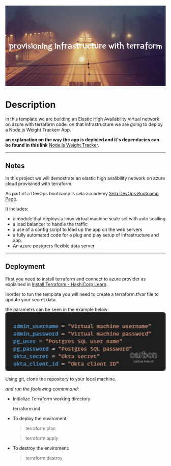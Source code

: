 ![This is an image](provisioning_infrastructure_with_terraform.png)

# Description

in this template we are building an Elastic High Availability
virtual network on azure with terraform code.
on that infrastructure we are going to deploy a Node.js Weight Trackerr App.

**an explanation on the way the app is deploied and it's dependacies can be found in this link** [Node.js Weight Tracker](https://github.com/odedrafi/bootcamp-app).

---

## Notes

In this project we will demostrate an elastic high avalibility network on azure cloud provisined with terraform.

As part of a DevOps bootcamp is sela accademy [Sela DevOps Bootcamp Page](https://rhinops.io/bootcamp).

It includes:

- a module that deploys a linux virtual machine scale set with auto scailing
- a load balancer to handle the traffic
- a use of a config script to load up the app on the web servers
- a fully automated code for a plug and play setup of infrastructure and app.
- An azure postgrers flexible data server

---

## Deployment

First you need to install terraform and connect to azure provider as explained in
[Install Terraform - HashiCorp Learn](https://learn.hashicorp.com/tutorials/terraform/install-cli).

Inorder to tun the template you will need to create a terraform.tfvar file to update your secret data.

the parametrs can be seen in the example below:
![This is an image](2.png)

Using git, clone the repository to your local machine.

_and run the foolowing commmand:_

- Initialize Terraform working directory

  terraform init

- To deploy the enviroment:

  > terraform plan

  > terraform apply

- To destroy the enviroment:

  > terraform destroy
